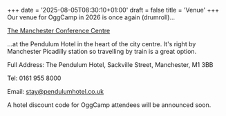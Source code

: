 +++
date = '2025-08-05T08:30:10+01:00'
draft = false
title = 'Venue'
+++
Our venue for OggCamp in 2026 is once again (drumroll)...

[The Manchester Conference Centre](https://www.openstreetmap.org/way/135912649)

...at the Pendulum Hotel in the heart of the city centre. It's right by Manchester Picadilly station so travelling by train is a great option.

Full Address: The Pendulum Hotel, Sackville Street, Manchester, M1 3BB

Tel: 0161 955 8000

Email: stay@pendulumhotel.co.uk

A hotel discount code for OggCamp attendees will be announced soon.